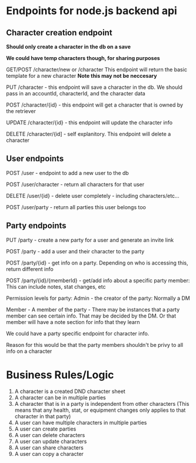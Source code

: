 # Endpoints for node.js backend api

## Character creation endpoint

**Should only create a character in the db on a save**

**We could have temp characters though, for sharing purposes**


GET/POST /character/new or /character This endpoint will return the basic template for a new character 
**Note this may not be neccesary**

PUT /character - this endpoint will save a character in the db. We should pass in an accountId, characterId, and the character data

POST /character/{id} - this endpoint will get a character that is owned by the retriever

UPDATE /character/{id} - this endpoint will update the character info

DELETE /character/{id] - self explanitory. This endpoint will delete a character

## User endpoints

POST /user - endpoint to add a new user to the db

POST /user/character - return all characters for that user

DELETE /user/{id} - delete user completely - including characters/etc...

POST /user/party - return all parties this user belongs too


## Party endpoints

PUT /party - create a new party for a user and generate an invite link

POST /party - add a user and their character to the party

POST /party/{id} - get info on a party. Depending on who is accessing this, return different info

POST /party/{id}/{memberId} - get/add info about a specific party member: This can include notes, stat changes, etc

Permission levels for party:
Admin - the creator of the party: Normally a DM

Member - A member of the party - There may be instances that a party member can see certain info. That may be decided by the DM. Or that member will have a note section for info that they learn

We could have a party specific endpoint for character info.

Reason for this would be that the party members shouldn't be privy to all info on a character


# Business Rules/Logic

1. A character is a created DND character sheet
2. A character can be in multiple parties
3. A character that is in a party is independent from other characters (This means that any health, stat, or equipment changes only applies to that character in that party)
4. A user can have multiple characters in multiple parties
5. A user can create parties
6. A user can delete characters
7. A user can update characters
8. A user can share characters
9. A user can copy a character
